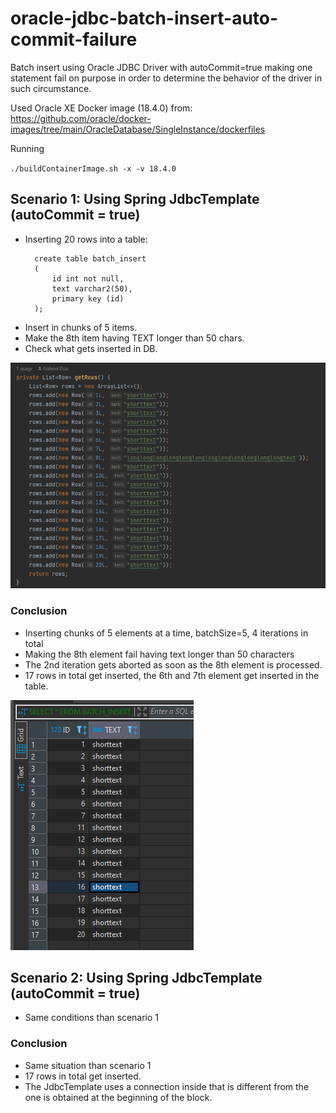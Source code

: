 # oracle-jdbc-batch-insert-auto-commit-failure

Batch insert using Oracle JDBC Driver with autoCommit=true making one statement fail on purpose in order to determine 
the behavior of the driver in such circumstance.

Used Oracle XE Docker image (18.4.0) from: https://github.com/oracle/docker-images/tree/main/OracleDatabase/SingleInstance/dockerfiles

Running

``
./buildContainerImage.sh -x -v 18.4.0
``

## Scenario 1: Using Spring JdbcTemplate (autoCommit = true) ##

- Inserting 20 rows into a table:
  ```
    create table batch_insert
    (
        id int not null,
        text varchar2(50),
        primary key (id)
    );
  ```
- Insert in chunks of 5 items.
- Make the 8th item having TEXT longer than 50 chars.
- Check what gets inserted in DB.


![alt Sceneario 1](https://github.com/gldiazcardenas/oracle-jdbc-batch-insert-auto-commit-failure/blob/main/scenario_1.png?raw=true)

### Conclusion ###

- Inserting chunks of 5 elements at a time, batchSize=5, 4 iterations in total
- Making the 8th element fail having text longer than 50 characters
- The 2nd iteration gets aborted as soon as the 8th element is processed.
- 17 rows in total get inserted, the 6th and 7th element get inserted in the table.

![alt Result](https://github.com/gldiazcardenas/oracle-jdbc-batch-insert-auto-commit-failure/blob/main/scenario_1_table_result.png?raw=true)


## Scenario 2: Using Spring JdbcTemplate (autoCommit = true) ##

- Same conditions than scenario 1

### Conclusion ###

- Same situation than scenario 1
- 17 rows in total get inserted.
- The JdbcTemplate uses a connection inside that is different from the one is obtained at the beginning of the block.


